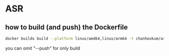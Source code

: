 # ASR

## how to build (and push) the Dockerfile
```bash
docker buildx build --platform linux/amd64,linux/arm64 -t chanhookum/asr:latest . --push
```
you can omit "--push" for only build 

